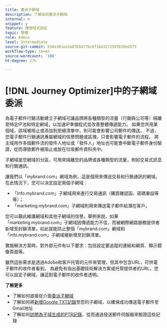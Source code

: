 ```yaml
---
title: 委派子網域
description: 了解如何委派子網域
internal: n
snippet: y
feature: 應用程式設定
topic: 管理
role: Admin
level: Intermediate
source-git-commit: 63de381ea3a87b9a77bc6f1643272597b50ed575
workflow-type: tm+mt
source-wordcount: '388'
ht-degree: 27%

---
```



# [!DNL Journey Optimizer]中的子網域委派

為電子郵件行銷活動建立子網域可讓品牌將各種類型的流量（行銷與公司等）隔離至特定IP池和特定網域，以加速IP準備程式並改善整體傳遞能力。 如果您共用某個域，該域被阻止或添加到拒絕清單中，則可能會影響公司郵件的傳送。 不過，您電子郵件行銷通訊專屬網域的信譽問題或區塊，只會影響電子郵件的流程。 將主域用作多個郵件流的發件人地址或「發件人」地址也可能會中斷電子郵件身份驗證，從而導致郵件被阻止或放在垃圾郵件資料夾中。

子網域是您網域的分區，可用來隔離您的品牌或各種類型的流量，例如交易式訊息和行銷通訊。

讓我們以「mybrand.com」網域為例，這是個用來傳送交易和行銷通訊的網域。在此情況下，您可以決定設定兩個子網域：

* 「Info.mybrand.com」子網域用來進行交易通訊（購買確認函、密碼重設等等）；
* 「marketing.mybrand.com」子網域則用來傳送電子郵件給潛在客戶。

您可以藉此維護網域和其他子網域的信譽。舉例來說，如果「marketing.mybrand.com」子網域因傳遞能力不佳，而被網際網路服務提供者新增至封鎖清單，如此就能防止整個「mybrand.com」網域和「info.mybrand.com」子網域被新增至封鎖清單。

實施解決方案時，對外部元件有以下要求：包括設定要追蹤的連結和網頁、顯示鏡像頁面等。

雖然這些需求是透過Adobe和客戶托管的元件來管理，但其中包含URL，可供電子郵件的收件者看到。 為避免有指出基礎技術解決方案或托管提供者的URL，您可以設定子網域，讓這對電子郵件的收件者透明。

**了解更多**

* 了解如何直接從介面[委派子網域](delegate-subdomain.md)
* 了解如何將[新增Google TXT記錄](google-txt.md)至您的子網域，以確保成功傳送電子郵件至Gmail地址
* 了解如何[訪問為子域生成的PTR記錄](ptr-records.md)，從而通過發送郵件伺服器來驗證這些記錄
